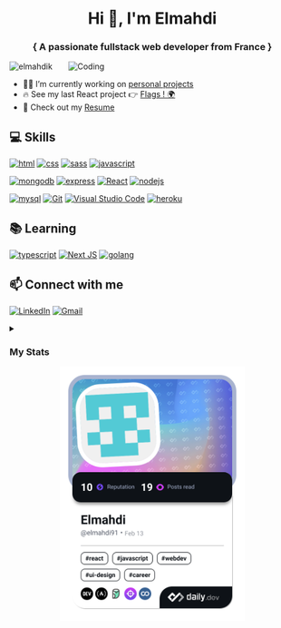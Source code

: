 <h1 align="center">Hi 👋, I'm Elmahdi</h1>
<h3 align="center">{ A passionate fullstack web developer from France }</h3>
<img align="right" alt="Coding" width="400" src="https://media3.giphy.com/media/qgQUggAC3Pfv687qPC/giphy.gif">

<p align="left"> <img src="https://komarev.com/ghpvc/?username=elmahdik&label=Profile%20views&color=0e75b6&style=flat" alt="elmahdik" /> </p>


- 👨‍💻 I’m currently working on <a href="https://elmahdik.github.io/" target="_blank">personal projects</a>
- 🔥 See my last React project 👉 <a href="https://elmahdik.github.io/assets/portfolio/services/flags/" target="_blank">Flags ! 🌍</a>
- 📄 Check out my <a href="https://elmahdik.github.io/assets/cv/cv-elmahdi_korfed.pdf" target="_blank">Resume</a>

## :computer: Skills
[![html](https://img.shields.io/badge/HTML5-E34F26?style=for-the-badge&logo=html5&logoColor=white)](https://developer.mozilla.org/en-US/docs/Web/HTML)
[![css](https://img.shields.io/badge/CSS3-1572B6?style=for-the-badge&logo=css3&logoColor=white)](https://developer.mozilla.org/en-US/docs/Web/CSS)
[![sass](https://img.shields.io/badge/Sass-CC6699?style=for-the-badge&logo=sass&logoColor=white)](https://sass-lang.com/)
[![javascript](https://img.shields.io/badge/JavaScript-F7DF1E?style=for-the-badge&logo=javascript&logoColor=black)](https://developer.mozilla.org/en-US/docs/Web/JavaScript)

[![mongodb](https://img.shields.io/badge/MongoDB-4EA94B?style=for-the-badge&logo=mongodb&logoColor=white)](https://www.mongodb.com/)
[![express](https://img.shields.io/badge/Express.js-404D59?style=for-the-badge&logo=express)](https://expressjs.com/)
[![React](https://img.shields.io/badge/react-%2320232a.svg?style=for-the-badge&logo=react&logoColor=%2361DAFB)](https://reactjs.org/)
[![nodejs](https://img.shields.io/badge/Node.js-43853D?style=for-the-badge&logo=node.js&logoColor=white)](https://nodejs.org/en/)

[![mysql](https://img.shields.io/badge/MySQL-f19319?style=for-the-badge&logo=mysql&logoColor=white)]()
[![Git](https://img.shields.io/badge/git-%23F05033.svg?style=for-the-badge&logo=git&logoColor=white)]()
[![Visual Studio Code](https://img.shields.io/badge/VS%20Code-0078d7.svg?style=for-the-badge&logo=visual-studio-code&logoColor=white)](https://code.visualstudio.com/)
[![heroku](https://img.shields.io/badge/Heroku-430098?style=for-the-badge&logo=heroku&logoColor=white)](https://heroku.com/)

## :books: Learning
[![typescript](https://img.shields.io/badge/TypeScript-007ACC?style=for-the-badge&logo=typescript&logoColor=white)](https://www.typescriptlang.org/)
[![Next JS](https://img.shields.io/badge/Next-black?style=for-the-badge&logo=next.js&logoColor=white)](https://nextjs.org/)
[![golang](https://img.shields.io/badge/Go-00ADD8?style=for-the-badge&logo=go&logoColor=white)](https://go.dev/)

## 📫 Connect with me
[![LinkedIn](https://img.shields.io/badge/linkedin-%230077B5.svg?style=for-the-badge&logo=linkedin&logoColor=white)](https://www.linkedin.com/in/elmahdikorfed/)
[![Gmail](https://img.shields.io/badge/Gmail-D14836?style=for-the-badge&logo=gmail&logoColor=white)](mailto:elmahdi.korfed@gmail.com) 

<details>
  <summary><h3>My Stats</h3></summary>
  <p><img align="left" src="https://github-readme-stats.vercel.app/api/top-langs?username=elmahdik&show_icons=true&locale=en&layout=compact" alt="elmahdik" /></p>
  <p><img align="center" src="https://github-readme-stats.vercel.app/api?username=elmahdik&show_icons=true&locale=en" alt="elmahdik" /></p>
  <p><img align="center" src="https://github-readme-streak-stats.herokuapp.com/?user=elmahdik&" alt="elmahdik" /></p>
</details>

<div align="center">
  <a href="https://app.daily.dev/elmahdi91">
    <img src="https://github.com/ElmahdiK/elmahdik/blob/devcard/devcard.png" width="326" alt="Elmahdi's Dev Card"/>
  </a>
</div>
